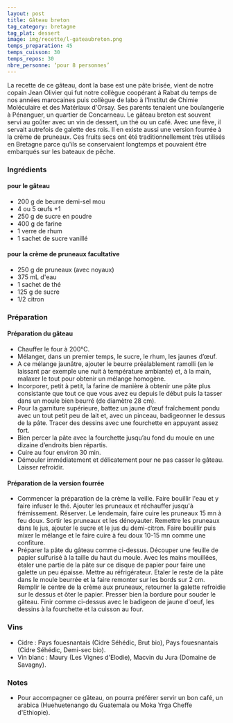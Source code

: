 ```yaml
---
layout: post
title: Gâteau breton
tag_category: bretagne
tag_plat: dessert
image: img/recette/l-gateaubreton.png
temps_preparation: 45
temps_cuisson: 30
temps_repos: 30
nbre_personne: ‘pour 8 personnes’
---
```

La recette de ce gâteau, dont la base est une pâte brisée, vient de notre copain Jean Olivier qui fut notre collègue coopérant à Rabat du temps de nos années marocaines puis collègue de labo à l'Institut de Chimie Moléculaire et des Matériaux d'Orsay. Ses parents tenaient une boulangerie à Pénanguer, un quartier de Concarneau. Le gâteau breton est souvent servi au goûter avec un vin de dessert, un thé ou un café. Avec une fève, il servait autrefois de galette des rois. Il en existe aussi une version fourrée à la crème de pruneaux. Ces fruits secs ont été traditionnellement très utilisés en Bretagne parce qu'ils se conservaient longtemps et pouvaient être embarqués sur les bateaux de pêche.

### Ingrédients
#### pour le gâteau
* 200 g de beurre demi-sel mou
* 4 ou 5 œufs +1
* 250 g de sucre en poudre
* 400 g de farine
* 1 verre de rhum
* 1 sachet de sucre vanillé

#### pour la crème de pruneaux facultative
* 250 g de pruneaux (avec noyaux)
* 375 mL d'eau
* 1 sachet de thé
* 125 g de sucre
* 1/2 citron

### Préparation
#### Préparation du gâteau
* Chauffer le four à 200°C.
* Mélanger, dans un premier temps, le sucre, le rhum, les jaunes d’œuf.
* A ce mélange jaunâtre, ajouter le beurre préalablement ramolli (en le laissant par exemple une nuit à température ambiante) et, à la main, malaxer le tout pour obtenir un mélange homogène.
* Incorporer, petit à petit, la farine de manière à obtenir une pâte plus consistante que tout ce que vous avez eu depuis le début puis la tasser dans un moule bien beurré (de diamètre 28 cm).
* Pour la garniture supérieure, battez un jaune d’œuf fraîchement pondu avec un tout petit peu de lait et, avec un pinceau, badigeonner le dessus de la pâte. Tracer des dessins avec une fourchette en appuyant assez fort.
* Bien percer la pâte avec la fourchette jusqu’au fond du moule en une dizaine d’endroits bien répartis.
* Cuire au four environ 30 min.
* Démouler immédiatement et délicatement pour ne pas casser le gâteau. Laisser refroidir.

#### Préparation de la version fourrée
* Commencer la préparation de la crème la veille. Faire bouillir l'eau et y faire infuser le thé. Ajouter les pruneaux et réchauffer jusqu'à frémissement. Réserver. Le lendemain, faire cuire les pruneaux 15 mn à feu doux. Sortir les pruneaux et les dénoyauter. Remettre les pruneaux dans le jus, ajouter le sucre et le jus du demi-citron. Faire bouillir puis mixer le mélange et le faire cuire à feu doux 10-15 mn comme une confiture.
* Préparer la pâte du gâteau comme ci-dessus. Découper une feuille de papier sulfurisé à la taille du haut du moule. Avec les mains mouillées, étaler une partie de la pâte sur ce disque de papier pour faire une galette un peu épaisse. Mettre au réfrigérateur. Etaler le reste de la pâte dans le moule beurrée et la faire remonter sur les bords sur 2 cm. Remplir le centre de la crème aux pruneaux, retourner la galette refroidie sur le dessus et ôter le papier. Presser bien la bordure pour souder le gâteau. Finir comme ci-dessus avec le badigeon de jaune d'oeuf, les dessins à la fourchette et la cuisson au four.  

### Vins
* Cidre : Pays fouesnantais (Cidre Séhédic, Brut bio), Pays fouesnantais (Cidre Séhédic, Demi-sec bio).
* Vin blanc : Maury (Les Vignes d'Elodie), Macvin du Jura (Domaine de Savagny).

### Notes
* Pour accompagner ce gâteau, on pourra préférer servir un bon café, un arabica (Huehuetenango du Guatemala ou Moka Yrga Cheffe d'Ethiopie).
